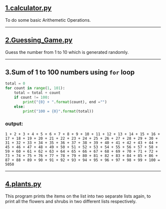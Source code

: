 ## [1.calculator.py](https://github.com/HarshaSri-Sameera/python/blob/main/calculator.py)
To do some basic Arithemetic Operations.

----------

## [2.Guessing_Game.py](https://github.com/HarshaSri-Sameera/python/blob/main/guessing_game.py)
Guess the number from 1 to 10 which is generated randomly.

----------

## 3.Sum of 1 to 100 numbers using ```for``` loop
```python
total = 0
for count in range(1, 101):
    total = total + count
    if count != 100:
        print("{0} + ".format(count), end ="")
    else:
        print("100 = {0}".format(total))
```
### output:
```
1 + 2 + 3 + 4 + 5 + 6 + 7 + 8 + 9 + 10 + 11 + 12 + 13 + 14 + 15 + 16 + 17 + 18 + 19 + 20 + 21 + 22 + 23 + 24 + 25 + 26 + 27 + 28 + 29 + 30 + 31 + 32 + 33 + 34 + 35 + 36 + 37 + 38 + 39 + 40 + 41 + 42 + 43 + 44 + 45 + 46 + 47 + 48 + 49 + 50 + 51 + 52 + 53 + 54 + 55 + 56 + 57 + 58 + 59 + 60 + 61 + 62 + 63 + 64 + 65 + 66 + 67 + 68 + 69 + 70 + 71 + 72 + 73 + 74 + 75 + 76 + 77 + 78 + 79 + 80 + 81 + 82 + 83 + 84 + 85 + 86 + 87 + 88 + 89 + 90 + 91 + 92 + 93 + 94 + 95 + 96 + 97 + 98 + 99 + 100 = 5050
```

**********

## [4.plants.py](https://github.com/HarshaSri-Sameera/python/blob/main/plants.py)
This program prints the items on the list into two separate lists again,
to print all the flowers and shrubs in two different lists respectively.

